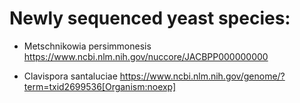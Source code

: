 # Newly sequenced yeast species:

* Metschnikowia persimmonesis https://www.ncbi.nlm.nih.gov/nuccore/JACBPP000000000

* Clavispora santaluciae https://www.ncbi.nlm.nih.gov/genome/?term=txid2699536[Organism:noexp]